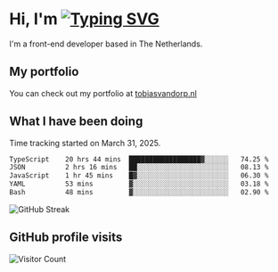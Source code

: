 # Hi, I'm [![Typing SVG](https://readme-typing-svg.demolab.com?font=Fira+Code&pause=1000&width=435&lines=tobiasvdorp)](https://git.io/typing-svg)

I'm a front-end developer based in The Netherlands.

## My portfolio

You can check out my portfolio at [tobiasvandorp.nl](https://www.tobiasvandorp.nl/)

## What I have been doing

Time tracking started on March 31, 2025.

<!--START_SECTION:waka-->

```txt
TypeScript    20 hrs 44 mins  ██████████████████▓░░░░░░   74.25 %
JSON          2 hrs 16 mins   ██░░░░░░░░░░░░░░░░░░░░░░░   08.13 %
JavaScript    1 hr 45 mins    █▓░░░░░░░░░░░░░░░░░░░░░░░   06.30 %
YAML          53 mins         ▓░░░░░░░░░░░░░░░░░░░░░░░░   03.18 %
Bash          48 mins         ▓░░░░░░░░░░░░░░░░░░░░░░░░   02.90 %
```

<!--END_SECTION:waka-->

![GitHub Streak](https://streak-stats.demolab.com?user=tobiasvdorp&theme=dark&hide_border=true&mode=weekly&background=36%2C6400A6%2C000000)

## GitHub profile visits

![Visitor Count](https://profile-counter.glitch.me/tobiasvdorp/count.svg)
